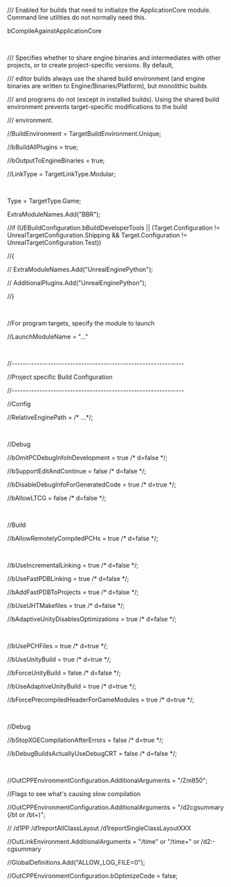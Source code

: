 /// Enabled for builds that need to initialize the ApplicationCore module. Command line utilities do not normally need this.

bCompileAgainstApplicationCore

 

/// Specifies whether to share engine binaries and intermediates with other projects, or to create project-specific versions. By default,

/// editor builds always use the shared build environment (and engine binaries are written to Engine/Binaries/Platform), but monolithic builds

/// and programs do not (except in installed builds). Using the shared build environment prevents target-specific modifications to the build

/// environment.

//BuildEnvironment = TargetBuildEnvironment.Unique;

//bBuildAllPlugins = true;

//bOutputToEngineBinaries = true;

//LinkType = TargetLinkType.Modular;

 

Type = TargetType.Game;

ExtraModuleNames.Add("BBR");

//if (UEBuildConfiguration.bBuildDeveloperTools || (Target.Configuration != UnrealTargetConfiguration.Shipping && Target.Configuration != UnrealTargetConfiguration.Test))

//{

// ExtraModuleNames.Add("UnrealEnginePython");

// AdditionalPlugins.Add("UnrealEnginePython");

//}

 

//For program targets, specify the module to launch

//LaunchModuleName = "..."

 

//--------------------------------------------------------------

//Project specific Build Configuration

//--------------------------------------------------------------

//Config

//RelativeEnginePath = /\* ...\*/;

 

//Debug

//bOmitPCDebugInfoInDevelopment = true /\* d=false \*/;

//bSupportEditAndContinue = false /\* d=false \*/;

//bDisableDebugInfoForGeneratedCode = true /\* d=true \*/;

//bAllowLTCG = false /\* d=false \*/;

 

//Build

//bAllowRemotelyCompiledPCHs = true /\* d=false \*/;

 

//bUseIncrementalLinking = true /\* d=false \*/;

//bUseFastPDBLinking = true /\* d=false \*/;

//bAddFastPDBToProjects = true /\* d=false \*/;

//bUseUHTMakefiles = true /\* d=false \*/;

//bAdaptiveUnityDisablesOptimizations = true /\* d=false \*/;

 

//bUsePCHFiles = true /\* d=true \*/;

//bUseUnityBuild = true /\* d=true \*/;

//bForceUnityBuild = false /\* d=false \*/;

//bUseAdaptiveUnityBuild = true /\* d=true \*/;

//bForcePrecompiledHeaderForGameModules = true /\* d=true \*/;

 

//Debug

//bStopXGECompilationAfterErrors = false /\* d=true \*/;

//bDebugBuildsActuallyUseDebugCRT = false /\* d=false \*/;

 

//OutCPPEnvironmentConfiguration.AdditionalArguments = "/Zm850";

//Flags to see what's causing slow compilation

//OutCPPEnvironmentConfiguration.AdditionalArguments = "/d2cgsummary (/bt or /bt+)";

// /d1PP /d1reportAllClassLayout /d1reportSingleClassLayoutXXX

//OutLinkEnvironment.AdditionalArguments = "/time" or "/time+" or /d2:-cgsummary

//GlobalDefinitions.Add("ALLOW\_LOG\_FILE=0");

//OutCPPEnvironmentConfiguration.bOptimizeCode = false;
